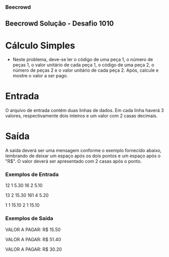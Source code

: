 ### Beecrowd

## Beecrowd Solução - Desafio 1010

# Cálculo Simples

- Neste problema, deve-se ler o código de uma peça 1, o número de peças 1, o valor unitário de cada peça 1, o código de uma peça 2, o número de peças 2 e o valor unitário de cada peça 2. Após, calcule e mostre o valor a ser pago.

# Entrada
O arquivo de entrada contém duas linhas de dados. Em cada linha haverá 3 valores, respectivamente dois inteiros e um valor com 2 casas decimais.

# Saída
A saída deverá ser uma mensagem conforme o exemplo fornecido abaixo, lembrando de deixar um espaço após os dois pontos e um espaço após o "R$". O valor deverá ser apresentado com 2 casas após o ponto.

### Exemplos de Entrada 

12 1 5.30
16 2 5.10

13 2 15.30
161 4 5.20

1 1 15.10
2 1 15.10

### Exemplos de Saída

VALOR A PAGAR: R$ 15.50

VALOR A PAGAR: R$ 51.40

VALOR A PAGAR: R$ 30.20